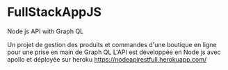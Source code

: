 # FullStackAppJS

Node js  API with Graph QL

Un projet de gestion des produits et commandes d'une boutique en ligne pour une prise en main de Graph QL 
L'API est développée en Node js avec apollo et déployée sur heroku
https://nodeapirestfull.herokuapp.com/
